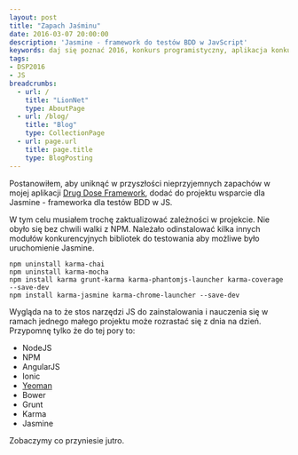 ```yaml
---
layout: post
title: "Zapach Jaśminu"
date: 2016-03-07 20:00:00
description: 'Jasmine - framework do testów BDD w JavScript'
keywords: daj się poznać 2016, konkurs programistyczny, aplikacja konkursowa, drug dose framework, aplikacja mobilna, pas pediatryczny, dawkowanie leków, yeoman, ionic framework, generator aplikacji, jasmine, bdd, testowanie aplikacji
tags:
- DSP2016
- JS
breadcrumbs:
  - url: /
    title: "LionNet"
    type: AboutPage
  - url: /blog/
    title: "Blog"
    type: CollectionPage
  - url: page.url
    title: page.title
    type: BlogPosting
---
```


Postanowiłem, aby uniknąć w przyszłości nieprzyjemnych zapachów w mojej aplikacji
[Drug Dose Framework](http://lion.net.pl/2016/03/01/dam-sie-poznac.html), 
dodać do projektu wsparcie dla Jasmine - frameworka dla testów BDD w JS.

W tym celu musiałem trochę zaktualizować zależności w projekcie. Nie obyło się
bez chwili walki z NPM. Należało odinstalować kilka innych modułów konkurencyjnych
bibliotek do testowania aby możliwe było uruchomienie Jasmine.

    npm uninstall karma-chai
    npm uninstall karma-mocha
    npm install karma grunt-karma karma-phantomjs-launcher karma-coverage --save-dev
    npm install karma-jasmine karma-chrome-launcher --save-dev

Wygląda na to że stos narzędzi JS do zainstalowania i nauczenia się w ramach 
jednego małego projektu może rozrastać się z dnia na dzień. Przypomnę tylko że 
do tej pory to:

 * NodeJS
 * NPM
 * AngularJS
 * Ionic
 * [Yeoman](http://lion.net.pl/2016/03/03/yeoman-idziemy-na-front.html)
 * Bower
 * Grunt
 * Karma
 * Jasmine

Zobaczymy co przyniesie jutro.

